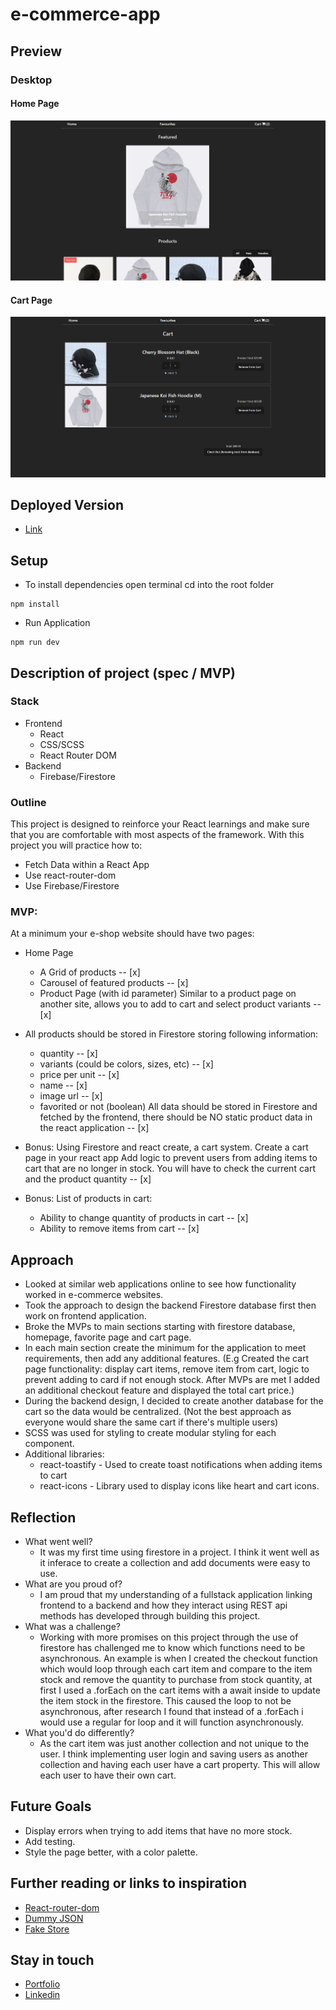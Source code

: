 # e-commerce-app

## Preview

### Desktop
#### Home Page
![Screenshot](./screenshot/e-commerce-mock-thumbnail.png)

#### Cart Page
![Screenshot-Mobile](./screenshot/e-commerce-mock-cart-thumbnail.png)


## Deployed Version

* [Link]( https://e-commerce-mock-app.vercel.app/)

## Setup

* To install dependencies open terminal cd into the root folder
 ```
 npm install
 ```
 * Run Application
 ```
 npm run dev
 ```

## Description of project (spec / MVP)

### Stack
* Frontend
  - React
  - CSS/SCSS
  - React Router DOM
* Backend
  - Firebase/Firestore

### Outline
This project is designed to reinforce your React learnings and make sure that you are comfortable with most aspects of the framework. With this project you will practice how to:
* Fetch Data within a React App
* Use react-router-dom
* Use Firebase/Firestore

### MVP:
At a minimum your e-shop website should have two pages:

* Home Page
  - A Grid of products -- [x]
  - Carousel of featured products -- [x]
  - Product Page (with id parameter) Similar to a product page on another site, allows you to add to cart and select product variants -- [x]
  
* All products should be stored in Firestore storing following information:
  - quantity -- [x]
  - variants (could be colors, sizes, etc) -- [x]
  - price per unit -- [x]
  - name -- [x]
  - image url -- [x]
  - favorited or not (boolean) All data should be stored in Firestore and fetched by the frontend, there should be NO static product data in the react application -- [x]
  
* Bonus: Using Firestore and react create, a cart system. Create a cart page in your react app Add logic to prevent users from adding items to cart that are no longer in stock. You will have to check the current cart and the product quantity -- [x]

* Bonus: List of products in cart:
  - Ability to change quantity of products in cart -- [x]
  - Ability to remove items from cart -- [x]


## Approach

* Looked at similar web applications online to see how functionality worked in e-commerce websites.
* Took the approach to design the backend Firestore database first then work on frontend application.
* Broke the MVPs to main sections starting with firestore database, homepage, favorite page and cart page.
* In each main section create the minimum for the application to meet requirements, then add any additional features. (E.g Created the cart page functionality: display cart items, remove item from cart, logic to prevent adding to card if not enough stock. After MVPs are met I added an additional checkout feature and displayed the total cart price.)
* During the backend design, I decided to create another database for the cart so the data would be centralized. (Not the best approach as everyone would share the same cart if there's multiple users)
* SCSS was used for styling to create modular styling for each component.
* Additional libraries:
  - react-toastify - Used to create toast notifications when adding items to cart
  - react-icons - Library used to display icons like heart and cart icons.


## Reflection
* What went well?
  - It was my first time using firestore in a project. I think it went well as it inferace to create a collection and add documents were easy to use.
* What are you proud of? 
  - I am proud that my understanding of a fullstack application linking frontend to a backend and how they interact using REST api methods has developed through building this project.
* What was a challenge?
  - Working with more promises on this project through the use of firestore has challenged me to know which functions need to be asynchronous. An example is when I created the checkout function which would loop through each cart item and compare to the item stock and remove the quantity to purchase from stock quantity, at first I used a .forEach on the cart items with a await inside to update the item stock in the firestore. This caused the loop to not be asynchronous, after research I found that instead of a .forEach i would use a regular for loop and it will function asynchronously.
* What you'd do differently?
  - As the cart item was just another collection and not unique to the user. I think implementing user login and saving users as another collection and having each user have a cart property. This will allow each user to have their own cart.

## Future Goals

* Display errors when trying to add items that have no more stock.
* Add testing.
* Style the page better, with a color palette.


## Further reading or links to inspiration

*  [React-router-dom]( https://reactrouter.com/en/6.6.2/start/overview)
*  [Dummy JSON]( https://dummyjson.com/)
*  [Fake Store]( https://fakestoreapi.com/)

## Stay in touch

*  [Portfolio]( https://edric-khoo.vercel.app/)
*  [Linkedin]( https://www.linkedin.com/in/edric-khoo-98881b173/)


